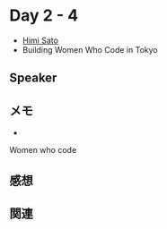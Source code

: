 # Day 2 - 4

* [Himi Sato](https://twitter.com/himisanta)
* Building Women Who Code in Tokyo

## Speaker

## メモ

* 
Women who code


## 感想

## 関連
